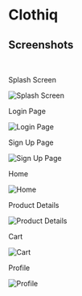 # Clothiq

 ## Screenshots
<br>

Splash Screen

![Splash Screen](assets/splash-screen.jpg)

Login Page

![Login Page](assets/login.jpg)

Sign Up Page

![Sign Up Page](assets/signup.jpg)

Home

 ![Home](assets/home.jpg)

 Product Details

![Product Details](assets/product-details.jpg)

Cart

![Cart](assets/cart.jpg)

Profile

![Profile](assets/profile.jpg)




